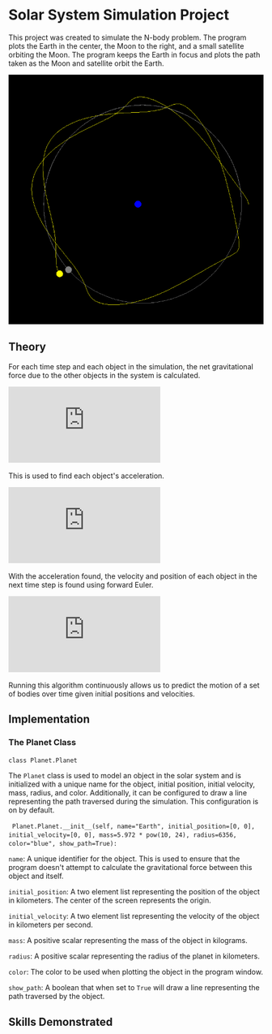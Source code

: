 # Solar System Simulation Project
 
This project was created to simulate the N-body problem. The program plots the Earth in the center, the Moon to the right, and a small satellite orbiting the Moon. The program keeps the Earth in focus and plots the path taken as the Moon and satellite orbit the Earth.

![N-Body Problem Simulation Screenshot](https://github.com/BrandonBNguyen/SolarSystemSimulation/blob/main/screenshots/showcase.PNG)

## Theory

For each time step and each object in the simulation, the net gravitational force due to the other objects in the system is calculated.

![Net force due to gravity equation](https://latex.codecogs.com/gif.latex?%5Clarge%20%5Cleft%28%20%5Cvec%7BF_%7B%5Ctext%7Bnet%7D%7D%7D%5Cright%29_i%20%3D%20%5Csum_%7B%5Csubstack%7Bj%3D1%5C%5Cj%5Cneq%20i%7D%7D%5En%20%5Cfrac%7BGm_im_j%7D%7B%7C%7C%5Cvec%7Br%7D_j-%5Cvec%7Br%7D_i%7C%7C%5E2%7D%20%5Cfrac%7B%5Cvec%7Br%7D_j-%5Cvec%7Br%7D_i%7D%7B%7C%7C%5Cvec%7Br%7D_j-%5Cvec%7Br%7D_i%7C%7C%7D%20%3D%5Csum_%7B%5Csubstack%7Bj%3D1%5C%5Cj%5Cneq%20i%7D%7D%5En%20%5Cfrac%7BGm_im_j%7D%7B%7C%7C%5Cvec%7Br%7D_j-%5Cvec%7Br%7D_i%7C%7C%5E3%7D%20%5Cleft%28%5Cvec%7Br%7D_j-%5Cvec%7Br%7D_i%20%5Cright%20%29)

This is used to find each object's acceleration.

![Net acceleration due to net force](https://latex.codecogs.com/gif.latex?%5CLARGE%20%5Cvec%7Ba%7D_i%20%3D%20%5Cfrac%7B%5Cleft%28%20%5Cvec%7BF_%7B%5Ctext%7Bnet%7D%7D%7D%5Cright%29_i%7D%7Bm_i%7D)

With the acceleration found, the velocity and position of each object in the next time step is found using forward Euler.

![Forward euler algorithm](https://latex.codecogs.com/gif.latex?%5Chuge%20%5Cbegin%7Balign*%7D%20%5Cvec%7Bv%7D%28t_%7Bi&plus;1%7D%29%26%3D%5Cvec%7Ba%7D%28t_%7Bi&plus;1%7D%29%5C%3Bdt%20&plus;%20%5Cvec%7Bv%7D%28t_%7Bi%7D%29%5C%5C%20%5Cvec%7Bx%7D%28t_%7Bi&plus;1%7D%29%26%3D%5Cvec%7Bv%7D%28t_%7Bi&plus;1%7D%29%5C%3Bdt%20&plus;%20%5Cvec%7Bx%7D%28t_%7Bi%7D%29%20%5Cend%7Balign*%7D)

Running this algorithm continuously allows us to predict the motion of a set of bodies over time given initial positions and velocities.

## Implementation

### The Planet Class

```class Planet.Planet```

The `Planet` class is used to model an object in the solar system and is initialized with a unique name for the object, initial position, initial velocity, mass, radius, and color. Additionally, it can be configured to draw a line representing the path traversed during the simulation. This configuration is on by default.

``` Planet.Planet.__init__(self, name="Earth", initial_position=[0, 0], initial_velocity=[0, 0], mass=5.972 * pow(10, 24), radius=6356, color="blue", show_path=True):```

`name`: A unique identifier for the object. This is used to ensure that the program doesn't attempt to calculate the gravitational force between this object and itself.

`initial_position`: A two element list representing the position of the object in kilometers. The center of the screen represents the origin.

`initial_velocity`: A two element list representing the velocity of the object in kilometers per second.

`mass`: A positive scalar representing the mass of the object in kilograms.

`radius`: A positive scalar representing the radius of the planet in kilometers.

`color`: The color to be used when plotting the object in the program window.

`show_path`: A boolean that when set to `True` will draw a line representing the path traversed by the object.

## Skills Demonstrated

